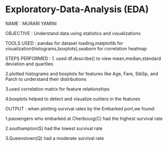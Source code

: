 # Exploratory-Data-Analysis (EDA)

NAME : MURARI YAMINI

OBJECTIVE : Understand data using statistics and visualizations

TOOLS USED : pandas for dataset loading,matplotlib for visualization(histograms,boxplots),seaborn for correlation heatmap

STEPS PERFORMED : 1. used df.describe() to view mean,median,standard deviation and quartiles

2.plotted histograms and boxplots for features like Age, Fare, SibSp, and Parch to understand their distributions
                  
3.used correlation matrix for feature relationships
                  
4.boxplots helped to detect and visualize outliers in the features

OUTPUT : when plotting survival rates by the Embarked port,we found:

1.passengers who embarked at Cherbourg(C) had the highest survival rate

2.southampton(S) had the lowest survival rate

3.Queenstown(Q) had a moderate survival rate                  
